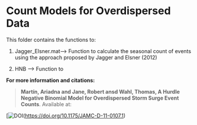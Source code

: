 # Count Models for Overdispersed Data

This folder contains the functions to: 

1) Jagger_Elsner.mat--> Function to calculate the seasonal count of events using the approach proposed by Jagger and Elsner (2012) 

2) HNB --> Function to 


**For more information and citations:**
> **Martín, Ariadna and Jane, Robert ansd Wahl, Thomas, A Hurdle Negative Binomial Model for Overdispersed Storm Surge Event Counts**. Available at: 

[![DOI](https://img.shields.io/badge/DOI-10.1029%2F2024GL113576-blue)(https://doi.org/10.1175/JAMC-D-11-0107.1)



